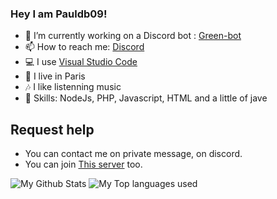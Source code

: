 ### Hey I am Pauldb09!
- 🔭 I’m currently working on a Discord bot : [Green-bot](https://green-bot.app)
- 📫 How to reach me: [Discord](https://discord.com/users/688402229245509844)
- 💻 I use [Visual Studio Code](https://code.visualstudio.com)
- 🥖 I live in Paris
- 🎶 I like listenning music
- 🔧 Skills: NodeJs, PHP, Javascript, HTML and a little of jave
## Request help
- You can contact me on private message, on discord.
- You can join [This server](https://discord.gg/SQsBWtjzTv) too.


<img alt="My Github Stats" src="https://github-readme-stats.vercel.app/api?username=pauldb09&show_icons=true&hide_border=true&theme=tokyonight" />
<img alt="My Top languages used" src="https://github-readme-stats.vercel.app/api/top-langs?username=pauldb09&show_icons=true&theme=tokyonight&layout=compact" />
